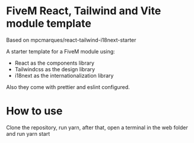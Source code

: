 # FiveM React, Tailwind and Vite module template

Based on mpcmarques/react-tailwind-i18next-starter

A starter template for a FiveM module using:

* React as the components library
* Tailwindcss as the design library
* i18next as the internationalization library

Also they come with prettier and eslint configured.


# How to use

Clone the repository, run yarn,
after that, open a terminal in the web folder and run yarn start

